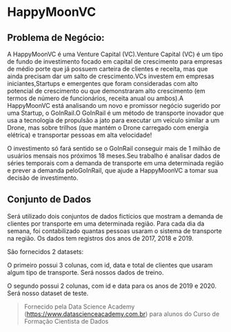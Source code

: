 # HappyMoonVC

## Problema de Negócio:

A HappyMoonVC é uma Venture Capital (VC).Venture Capital (VC) é um tipo de fundo de investimento focado em capital de crescimento para empresas de médio porte que já possuem carteira de clientes e receita, mas que ainda precisam dar um salto de crescimento.VCs investem em empresas iniciantes,Startups e emergentes que foram consideradas com alto potencial  de  crescimento  ou  que  demonstraram  alto  crescimento  (em  termos  de  número  de funcionários, receita anual ou ambos).A  HappyMoonVC  está  analisando  um  novo  e  promissor  negócio  sugerido  por  uma Startup,  o GoInRail.O GoInRail é um método de transporte inovador que usa a tecnologia de propulsão a jato para executar um veículo similar a um Drone, mas sobre trilhos (que mantém o Drone carregado com energia elétrica) e transportar pessoas em alta velocidade!

O investimento só fará sentido se o GoInRail conseguir mais de 1 milhão de usuários mensais nos próximos 18 meses.Seu trabalho  é  analisar  dados  de  séries  temporais  com  a  demanda  de  transporte  em  uma determinada região e prever a demanda peloGoInRail, que ajude a HappyMoonVC a tomar sua decisão de investimento.


## Conjunto de Dados

Será utilizado dois conjuntos de dados fictícios que mostram a demanda de clientes por transporte em uma determinada região. Para cada dia da semana, foi contabilizado quantas pessoas usaram o sistema de transporte na região. Os dados tem registros dos anos de 2017, 2018 e 2019.

São fornecidos 2 datasets:

O primeiro possui 3 colunas, com id, data e total de clientes que usaram algum tipo de transporte. Será nossos dados de treino.

O segundo possui 2 colunas, com id e data para os anos de 2019 e 2020. Será nosso dataset de teste.

>Fornecido pela Data Science Academy (https://www.datascienceacademy.com.br) para alunos do Curso de Formação Cientista de Dados
